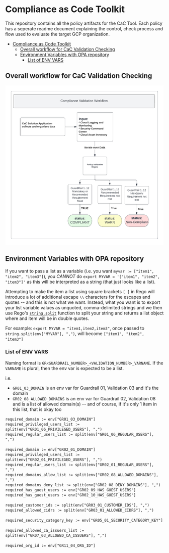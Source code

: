 # Compliance as Code Toolkit

This repository contains all the policy artifacts for the CaC Tool. Each policy has a seperate readme document explaining the control, check process and flow used to evaluate the target GCP organization.

- [Compliance as Code Toolkit](#compliance-as-code-toolkit)
  - [Overall workflow for CaC Validation Checking](#overall-workflow-for-cac-validation-checking)
  - [Environment Variables with OPA repository](#environment-variables-with-opa-repository)
    - [List of ENV VARS](#list-of-env-vars)

## Overall workflow for CaC Validation Checking

![Compliance Validation Workflow](assets/policy_diagrams/compliance-workflow.png "Compliance Validation Workflow")

## Environment Variables with OPA repository

If you want to pass a list as a variable (i.e. you want `myvar := ["item1", "item2", "item3"]`), you *CANNOT* do `export MYVAR = '["item1", "item2", "item3"]'` as this will be interpreted as a string (that just looks like a list).

Attempting to make the item a list using square brackets `[ ]` in Rego will introduce a lot of additional escape `\\` characters for the escapes and quotes -- and this is not what we want. Instead, what you want is to export your list variable values as unquoted, comma-delimited strings and we then use Rego's [`string.split`](https://www.openpolicyagent.org/docs/latest/policy-reference/#builtin-strings-split) function to split your string and returns a list object where and item will be in double quotes.

For example: `export MYVAR = "item1,item2,item3"`, once passed to `string.split(env["MYVAR"], ",")`, will become `["item1", "item2", "item3"]`


### List of ENV VARS

Naming format is `GR<GUARDRAIL_NUMBER>_<VALIDATION_NUMBER>_VARNAME`.  If the `VARNAME` is plural, then the env var is expected to be a list.

i.e. 
- `GR01_03_DOMAIN` is an env var for Guardrail 01, Validation 03 and it's the domain
- `GR02_08_ALLOWED_DOMAINS` is an env var for Guardrail 02, Validation 08 and is a list of allowed domain(s) -- and of course, if it's only 1 item in this list, that is okay too


```
required_domain := env["GR01_03_DOMAIN"]
required_privileged_users_list := split(env["GR01_06_PRIVILEGED_USERS"], ",")
required_regular_users_list := split(env["GR01_06_REGULAR_USERS"], ",")

required_domain := env["GR02_01_DOMAIN"]
required_privileged_users_list := split(env["GR02_01_PRIVILEGED_USERS"], ",")
required_regular_users_list := split(env["GR02_01_REGULAR_USERS"], ",")
required_domains_allow_list := split(env["GR02_08_ALLOWED_DOMAINS"], ",")
required_domains_deny_list := split(env["GR02_08_DENY_DOMAINS"], ",")
required_has_guest_users := env["GR02_09_HAS_GUEST_USERS"]
required_has_guest_users := env["GR02_10_HAS_GUEST_USERS"]

required_customer_ids := split(env["GR03_01_CUSTOMER_IDS"], ",")
required_allowed_cidrs := split(env["GR03_01_ALLOWED_CIDRS"], ",")

required_security_category_key := env["GR05_01_SECURITY_CATEGORY_KEY"]

required_allowed_ca_issuers_list := split(env["GR07_03_ALLOWED_CA_ISSUERS"], ",")

required_org_id := env["GR11_04_ORG_ID"]
```
